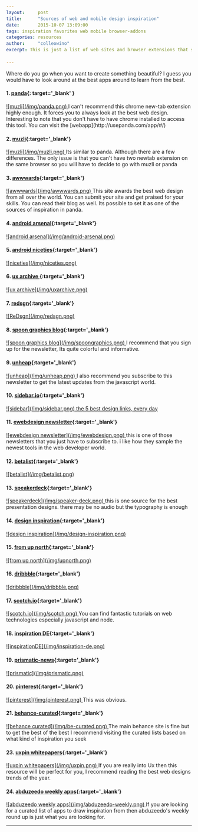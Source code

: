 ```yaml
---
layout:     post
title:      "Sources of web and mobile design inspiration"
date:       2015-10-07 13:09:00
tags: inspiration favorites web mobile browser-addons
categories: resources
author:     "colleowino"
excerpt: This is just a list of web sites and browser extensions that showcase the best digital designs and helps keep you in the loop regarding web/mobile trends.

---
```

Where do you go when you want to create something beautiful? I guess you would have to look around at the best apps around to learn from the best. 

#### 1. [panda](http://www.usepanda.com/){: target='_blank' }
<a target="_blank" href="http://www.usepanda.com/">
![muzli](/img/panda.png)
</a>
	I can't recommend this chrome new-tab extension highly enough. It forces you to always look at the best web design. Interesting to note that you don't have to have chrome installed to access this tool. You can visit the [webapp](http://usepanda.com/app/#/)

#### 2. [muzli](http://muz.li/){:target='_blank'} 
<a target="_blank" href="http://muz.li/">
![muzli](/img/muzli.png)
</a>
	Its similar to panda. Although there are a few differences. The only issue is that you can't have two newtab extension on the same browser so you will have to decide to go with muzli or panda 

#### 3. [awwwards](http://www.awwwards.com/){:target='_blank'}
<a target="_blank" href="http://www.awwwards.com">
![awwwards](/img/awwwards.png)
</a>
	This site awards the best web design from all over the world. You can submit your site and get praised for your skills. You can read their blog as well. Its possible to set it as one of the sources of inspiration in panda.

#### 4. [android arsenal](https://android-arsenal.com/){:target='_blank'}
<a target="_blank" href="https://android-arsenal.com/">
![android arsenal](/img/android-arsenal.png)
</a>

#### 5. [android niceties](http://androidniceties.tumblr.com/){:target='_blank'}
<a target="_blank" href="http://androidniceties.tumblr.com/">
![niceties](/img/niceties.png)
</a>

#### 6. [ux archive ](http://uxarchive.com/){:target='_blank'}
<a target="_blank" href="http://uxarchive.com/">
![ux archive](/img/uxarchive.png)
</a>

#### 7. [redsgn](http://redsgn.co/){:target='_blank'}
<a target="_blank" href="http://redsgn.co/">
![ReDsgn](/img/redsgn.png)
</a>

#### 8. [spoon graphics blog](http://blog.spoongraphics.co.uk/){:target='_blank'}
<a target="_blank" href="http://blog.spoongraphics.co.uk/">
![spoon graphics blog](/img/spoongraphics.png)
</a>
I recommend that you sign up for the newsletter, Its quite colorful and informative.

#### 9. [unheap](http://www.unheap.com/){:target='_blank'}
<a target="_blank" href="http://www.unheap.com/">
![unheap](/img/unheap.png)
</a>
I also recommend you subscribe to this newsletter to get the latest updates from the javascript world.

#### 10. [sidebar.io](http://sidebar.io/){:target='_blank'}
<a target="_blank" href="http://sidebar.io/">
![sidebar](/img/sidebar.png) the 5 best design links, every day
</a>

#### 11. [ewebdesign newsletter](http://ewebdesign.com/weekly-newsletters-archive/){:target='_blank'}
<a target="_blank" href="http://ewebdesign.com/weekly-newsletters-archive/">
![ewebdesign newsletter](/img/ewebdesign.png)
</a>
	this is one of those newsletters that you just have to subscribe to. i like how they sample the newest tools in the web developer world.

#### 12. [betalist](http://betalist.com/){:target='_blank'}
<a target="_blank" href="http://betalist.com/">
![betalist](/img/betalist.png)
</a>

#### 13. [speakerdeck](https://speakerdeck.com/){:target='_blank'}
<a target="_blank" href="https://speakerdeck.com">
![speakerdeck](/img/speaker-deck.png)
</a>
	this is one source for the best presentation designs. there may be no audio but the typography is enough 

#### 14. [design inspiration](http://designspiration.net){:target='_blank'}
<a target="_blank" href="http://designspiration.net">
![design inspiration](/img/design-inspiration.png)
</a>

#### 15. [from up north](http://fromupnorth.com){:target='_blank'}
<a target="_blank" href="http://fromupnorth.com">
![from up north](/img/upnorth.png)
</a>

#### 16. [dribbble](https://dribbble.com/){:target='_blank'}
<a target="_blank" href="https://dribbble.com/">
![dribbble](/img/dribbble.png)
</a>

#### 17. [scotch.io](https://scotch.io){:target='_blank'}
<a target="_blank" href="https://scotch.io">
![scotch.io](/img/scotch.png)
</a>
You can find fantastic tutorials on web technologies especially javascript and node.

#### 18. [inspiration DE](http://www.inspirationde.com){:target='_blank'}
<a target="_blank" href="http://www.inspirationde.com">
![inspirationDE](/img/inspiration-de.png)
</a>

#### 19. [prismatic-news](http://getprismatic.com/news){:target='_blank'}
<a target="_blank" href="http://getprismatic.com/news">
![prismatic](/img/prismatic.png)
</a>

#### 20. [pinterest](https://www.pinterest.com){:target='_blank'}
<a target="_blank" href="https://www.pinterest.com">
![pinterest](/img/pinterest.png)
</a>
This was obvious.

#### 21. [behance-curated](https://www.behance.net/galleries/curated){:target='_blank'}
<a target="_blank" href="https://www.behance.net/galleries/curated">
![behance curated](/img/be-curated.png)
</a>
The main behance site is fine but to get the best of the best I recommend visiting the
curated lists based on what kind of inspiration you seek

#### 23. [uxpin whitepapers](http://studio.uxpin.com/ebooks/){:target='_blank'}
<a target="_blank" href="http://studio.uxpin.com/ebooks/">
![uxpin whitepapers](/img/uxpin.png)
</a>
If you are really into Ux then this resource will be perfect for you, I recommend reading
the best web designs trends of the year.

#### 24. [abduzeedo weekly apps](http://abduzeedo.com/tags/weekly-apps){:target='_blank'}
<a target="_blank" href="http://abduzeedo.com/tags/weekly-apps">
![abduzeedo weekly apps](/img/abduzeedo-weekly.png)
</a>
If you are looking for a curated list of apps to draw inspiration from then abduzeedo's
weekly round up is just what you are looking for.

-----

